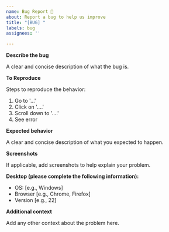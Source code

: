 ```yaml
---
name: Bug Report 🐞
about: Report a bug to help us improve
title: "[BUG] "
labels: bug
assignees: ''

---
```


**Describe the bug**

A clear and concise description of what the bug is.

**To Reproduce**

Steps to reproduce the behavior:
1. Go to '...'
2. Click on '....'
3. Scroll down to '....'
4. See error

**Expected behavior**

A clear and concise description of what you expected to happen.

**Screenshots**

If applicable, add screenshots to help explain your problem.

**Desktop (please complete the following information):**

- OS: [e.g., Windows]
- Browser [e.g., Chrome, Firefox]
- Version [e.g., 22]

**Additional context**

Add any other context about the problem here.
